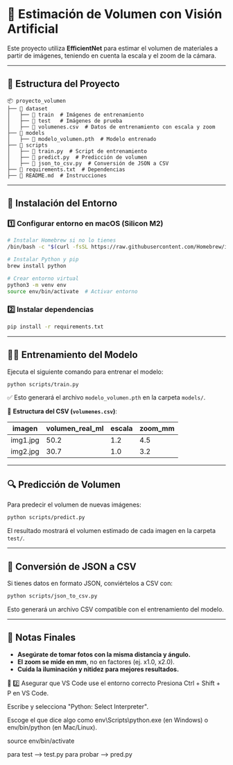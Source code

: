 # 📌 Estimación de Volumen con Visión Artificial

Este proyecto utiliza **EfficientNet** para estimar el volumen de materiales a partir de imágenes, teniendo en cuenta la escala y el zoom de la cámara.

---

## 📂 Estructura del Proyecto

```
📦 proyecto_volumen
├── 📂 dataset
│   ├── 📂 train  # Imágenes de entrenamiento
│   ├── 📂 test   # Imágenes de prueba
│   ├── 📜 volumenes.csv  # Datos de entrenamiento con escala y zoom
├── 📂 models
│   ├── 📜 modelo_volumen.pth  # Modelo entrenado
├── 📂 scripts
│   ├── 📜 train.py  # Script de entrenamiento
│   ├── 📜 predict.py  # Predicción de volumen
│   ├── 📜 json_to_csv.py  # Conversión de JSON a CSV
├── 📜 requirements.txt  # Dependencias
├── 📜 README.md  # Instrucciones
```

---

## 🚀 Instalación del Entorno

### 1️⃣ Configurar entorno en macOS (Silicon M2)

```bash
# Instalar Homebrew si no lo tienes
/bin/bash -c "$(curl -fsSL https://raw.githubusercontent.com/Homebrew/install/HEAD/install.sh)"

# Instalar Python y pip
brew install python

# Crear entorno virtual
python3 -m venv env
source env/bin/activate  # Activar entorno
```

### 2️⃣ Instalar dependencias

```bash
pip install -r requirements.txt
```

---

## 🏋️‍♂️ Entrenamiento del Modelo

Ejecuta el siguiente comando para entrenar el modelo:

```bash
python scripts/train.py
```

✅ Esto generará el archivo `modelo_volumen.pth` en la carpeta `models/`.

📌 **Estructura del CSV (`volumenes.csv`)**:

| imagen   | volumen_real_ml | escala | zoom_mm |
| -------- | --------------- | ------ | ------- |
| img1.jpg | 50.2            | 1.2    | 4.5     |
| img2.jpg | 30.7            | 1.0    | 3.2     |

---

## 🔍 Predicción de Volumen

Para predecir el volumen de nuevas imágenes:

```bash
python scripts/predict.py
```

El resultado mostrará el volumen estimado de cada imagen en la carpeta `test/`.

---

## 🔄 Conversión de JSON a CSV

Si tienes datos en formato JSON, conviértelos a CSV con:

```bash
python scripts/json_to_csv.py
```

Esto generará un archivo CSV compatible con el entrenamiento del modelo.

---

## 📌 Notas Finales

- **Asegúrate de tomar fotos con la misma distancia y ángulo.**
- **El zoom se mide en mm**, no en factores (ej. x1.0, x2.0).
- **Cuida la iluminación y nitidez para mejores resultados.**

🔹 2️⃣ Asegurar que VS Code use el entorno correcto
Presiona Ctrl + Shift + P en VS Code.

Escribe y selecciona "Python: Select Interpreter".

Escoge el que dice algo como env\Scripts\python.exe (en Windows) o env/bin/python (en Mac/Linux).

source env/bin/activate

para test --> test.py
para probar --> pred.py
